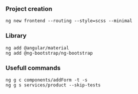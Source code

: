 ### Project creation
```shell
ng new frontend --routing --style=scss --minimal
```

### Library
```shell
ng add @angular/material
ng add @ng-bootstrap/ng-bootstrap
```

### Usefull commands
```shell
ng g c components/addForm -t -s
ng g s services/product --skip-tests

```